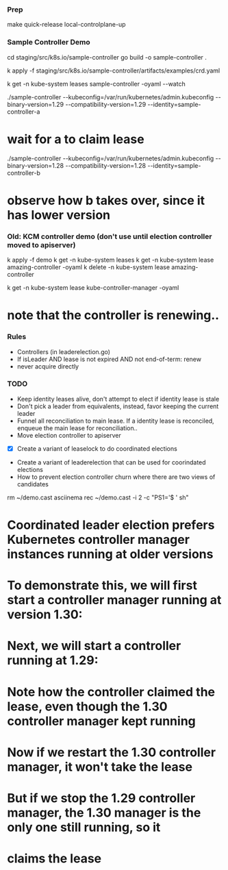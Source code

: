 ### Prep

make quick-release
local-controlplane-up

### Sample Controller Demo

cd staging/src/k8s.io/sample-controller
go build -o sample-controller .

k apply -f staging/src/k8s.io/sample-controller/artifacts/examples/crd.yaml

k get -n kube-system leases sample-controller -oyaml --watch

./sample-controller --kubeconfig=/var/run/kubernetes/admin.kubeconfig --binary-version=1.29 --compatibility-version=1.29 --identity=sample-controller-a
# wait for a to claim lease

./sample-controller --kubeconfig=/var/run/kubernetes/admin.kubeconfig --binary-version=1.28 --compatibility-version=1.28 --identity=sample-controller-b
# observe how b takes over, since it has lower version

### Old: KCM controller demo (don't use until election controller moved to apiserver)

k apply -f demo
k get -n kube-system leases
k get -n kube-system lease amazing-controller -oyaml
k delete -n kube-system lease amazing-controller

k get -n kube-system lease kube-controller-manager -oyaml
# note that the controller is renewing..


### Rules

- Controllers (in leaderelection.go)
- If isLeader AND lease is not expired AND not end-of-term: renew
- never acquire directly

### TODO

- Keep identity leases alive, don't attempt to elect if identity lease is stale
- Don't pick a leader from equivalents, instead, favor keeping the current leader
- Funnel all reconciliation to main lease. If a identity lease is reconciled, enqueue the main lease for reconciliation..
- Move election controller to apiserver
- [x] Create a variant of leaselock to do coordinated elections
- Create a variant of leaderelection that can be used for coorindated elections
- How to prevent election controller churn where there are two views of candidates

rm ~/demo.cast
asciinema rec ~/demo.cast -i 2 -c "PS1='$ ' sh"

# Coordinated leader election prefers Kubernetes controller manager instances running at older versions
# To demonstrate this, we will first start a controller manager running at version 1.30:

# Next, we will start a controller running at 1.29:

# Note how the controller claimed the lease, even though the 1.30 controller manager kept running

# Now if we restart the 1.30 controller manager, it won't take the lease

# But if we stop the 1.29 controller manager, the 1.30 manager is the only one still running, so it
# claims the lease
